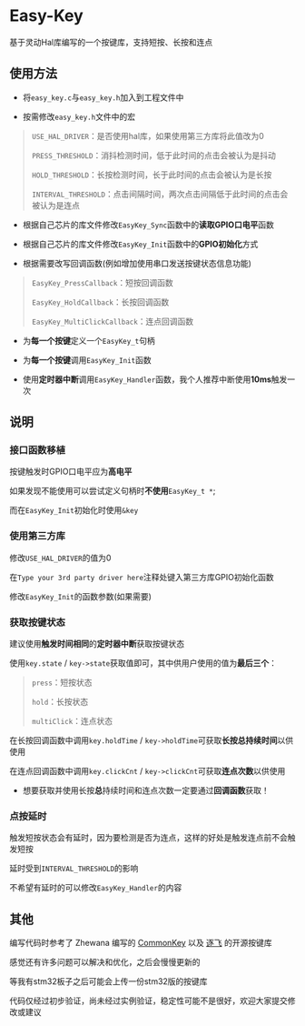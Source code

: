 # Easy-Key

基于灵动Hal库编写的一个按键库，支持短按、长按和连点



## 使用方法

- 将`easy_key.c`与`easy_key.h`加入到工程文件中

- 按需修改`easy_key.h`文件中的宏

>`USE_HAL_DRIVER`：是否使用hal库，如果使用第三方库将此值改为0
>
>`PRESS_THRESHOLD`：消抖检测时间，低于此时间的点击会被认为是抖动
>
>`HOLD_THRESHOLD`：长按检测时间，长于此时间的点击会被认为是长按
>
>`INTERVAL_THRESHOLD`：点击间隔时间，两次点击间隔低于此时间的点击会被认为是连点

* 根据自己芯片的库文件修改`EasyKey_Sync`函数中的**读取GPIO口电平**函数

* 根据自己芯片的库文件修改`EasyKey_Init`函数中的**GPIO初始化**方式

* 根据需要改写回调函数(例如增加使用串口发送按键状态信息功能)

>`EasyKey_PressCallback`：短按回调函数
>
>`EasyKey_HoldCallback`：长按回调函数
>
>`EasyKey_MultiClickCallback`：连点回调函数

* 为**每一个按键**定义一个`EasyKey_t`句柄

* 为**每一个按键**调用`EasyKey_Init`函数

* 使用**定时器中断**调用`EasyKey_Handler`函数，我个人推荐中断使用**10ms**触发一次



## 说明

### 接口函数移植

按键触发时GPIO口电平应为**高电平**

如果发现不能使用可以尝试定义句柄时**不使用**`EasyKey_t *`;

而在`EasyKey_Init`初始化时使用`&key`

### 使用第三方库

修改`USE_HAL_DRIVER`的值为0

在`Type your 3rd party driver here`注释处键入第三方库GPIO初始化函数

修改`EasyKey_Init`的函数参数(如果需要)

### 获取按键状态

建议使用**触发时间相同**的**定时器中断**获取按键状态

使用`key.state` / `key->state`获取值即可，其中供用户使用的值为**最后三个**：

> `press`：短按状态
>
> `hold`：长按状态
>
> `multiClick`：连点状态

在长按回调函数中调用`key.holdTime` / `key->holdTime`可获取**长按总持续时间**以供使用

在连点回调函数中调用`key.clickCnt` / `key->clickCnt`可获取**连点次数**以供使用

* 想要获取并使用长按**总**持续时间和连点次数一定要通过**回调函数**获取！

### 点按延时

触发短按状态会有延时，因为要检测是否为连点，这样的好处是触发连点前不会触发短按

延时受到`INTERVAL_THRESHOLD`的影响

不希望有延时的可以修改`EasyKey_Handler`的内容

## 其他

编写代码时参考了 Zhewana 编写的 [CommonKey](https://github.com/Zhewana/CommonKey) 以及 [逐飞](https://gitee.com/seekfree) 的开源按键库

感觉还有许多问题可以解决和优化，之后会慢慢更新的

等我有stm32板子之后可能会上传一份stm32版的按键库

代码仅经过初步验证，尚未经过实例验证，稳定性可能不是很好，欢迎大家提交修改或建议
